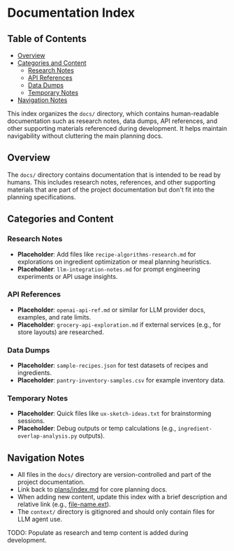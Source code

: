 # Documentation Index

## Table of Contents
- [Overview](#overview)
- [Categories and Content](#categories-and-content)
  - [Research Notes](#research-notes)
  - [API References](#api-references)
  - [Data Dumps](#data-dumps)
  - [Temporary Notes](#temporary-notes)
- [Navigation Notes](#navigation-notes)

This index organizes the `docs/` directory, which contains human-readable documentation such as research notes, data dumps, API references, and other supporting materials referenced during development. It helps maintain navigability without cluttering the main planning docs.

## Overview
The `docs/` directory contains documentation that is intended to be read by humans. This includes research notes, references, and other supporting materials that are part of the project documentation but don't fit into the planning specifications.

## Categories and Content

### Research Notes
- **Placeholder**: Add files like `recipe-algorithms-research.md` for explorations on ingredient optimization or meal planning heuristics.
- **Placeholder**: `llm-integration-notes.md` for prompt engineering experiments or API usage insights.

### API References
- **Placeholder**: `openai-api-ref.md` or similar for LLM provider docs, examples, and rate limits.
- **Placeholder**: `grocery-api-exploration.md` if external services (e.g., for store layouts) are researched.

### Data Dumps
- **Placeholder**: `sample-recipes.json` for test datasets of recipes and ingredients.
- **Placeholder**: `pantry-inventory-samples.csv` for example inventory data.

### Temporary Notes
- **Placeholder**: Quick files like `ux-sketch-ideas.txt` for brainstorming sessions.
- **Placeholder**: Debug outputs or temp calculations (e.g., `ingredient-overlap-analysis.py` outputs).

## Navigation Notes
- All files in the `docs/` directory are version-controlled and part of the project documentation.
- Link back to [plans/index.md](../plans/index.md) for core planning docs.
- When adding new content, update this index with a brief description and relative link (e.g., [file-name.ext](file-name.ext)).
- The `context/` directory is gitignored and should only contain files for LLM agent use.

TODO: Populate as research and temp content is added during development.
